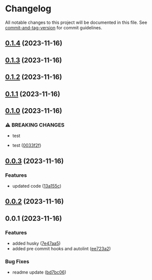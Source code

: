 # Changelog

All notable changes to this project will be documented in this file. See [commit-and-tag-version](https://github.com/absolute-version/commit-and-tag-version) for commit guidelines.

## [0.1.4](https://gitlab.fgp.dev/mirazex/frontend-template/compare/v0.1.3...v0.1.4) (2023-11-16)

## [0.1.3](https://gitlab.fgp.dev/mirazex/frontend-template/compare/v0.1.2...v0.1.3) (2023-11-16)

## [0.1.2](https://gitlab.fgp.dev/mirazex/frontend-template/compare/v0.1.1...v0.1.2) (2023-11-16)

## [0.1.1](https://gitlab.fgp.dev/mirazex/frontend-template/compare/v0.1.0...v0.1.1) (2023-11-16)

## [0.1.0](https://gitlab.fgp.dev/mirazex/frontend-template/compare/v0.0.3...v0.1.0) (2023-11-16)

### ⚠ BREAKING CHANGES

-   test

-   test ([0033f2f](https://gitlab.fgp.dev/mirazex/frontend-template/commit/0033f2f3d5b8900351021dd76f300bb5a0277b6a))

## [0.0.3](https://gitlab.fgp.dev/mirazex/frontend-template/compare/v0.0.2...v0.0.3) (2023-11-16)

### Features

-   updated code ([13a155c](https://gitlab.fgp.dev/mirazex/frontend-template/commit/13a155c02fbb2fdab751a3e8027f4810aa5c9b23))

## [0.0.2](https://gitlab.fgp.dev/mirazex/frontend-template/compare/v0.0.1...v0.0.2) (2023-11-16)

## 0.0.1 (2023-11-16)

### Features

-   added husky ([7e47aa5](https://gitlab.fgp.dev/mirazex/frontend-template/commit/7e47aa5295b1ac57c8634130b348437a1eb7dde7))
-   added pre commit hooks and autolint ([ee723a2](https://gitlab.fgp.dev/mirazex/frontend-template/commit/ee723a2f9720c82135609803422932e9a7d1ce4d))

### Bug Fixes

-   readme update ([bd7bc06](https://gitlab.fgp.dev/mirazex/frontend-template/commit/bd7bc06f546af3df9ef06afb2e9f83f6e01f939a))
